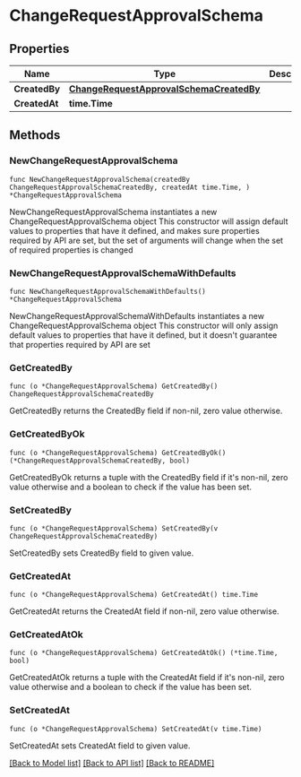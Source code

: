 # ChangeRequestApprovalSchema

## Properties

Name | Type | Description | Notes
------------ | ------------- | ------------- | -------------
**CreatedBy** | [**ChangeRequestApprovalSchemaCreatedBy**](ChangeRequestApprovalSchemaCreatedBy.md) |  | 
**CreatedAt** | **time.Time** |  | 

## Methods

### NewChangeRequestApprovalSchema

`func NewChangeRequestApprovalSchema(createdBy ChangeRequestApprovalSchemaCreatedBy, createdAt time.Time, ) *ChangeRequestApprovalSchema`

NewChangeRequestApprovalSchema instantiates a new ChangeRequestApprovalSchema object
This constructor will assign default values to properties that have it defined,
and makes sure properties required by API are set, but the set of arguments
will change when the set of required properties is changed

### NewChangeRequestApprovalSchemaWithDefaults

`func NewChangeRequestApprovalSchemaWithDefaults() *ChangeRequestApprovalSchema`

NewChangeRequestApprovalSchemaWithDefaults instantiates a new ChangeRequestApprovalSchema object
This constructor will only assign default values to properties that have it defined,
but it doesn't guarantee that properties required by API are set

### GetCreatedBy

`func (o *ChangeRequestApprovalSchema) GetCreatedBy() ChangeRequestApprovalSchemaCreatedBy`

GetCreatedBy returns the CreatedBy field if non-nil, zero value otherwise.

### GetCreatedByOk

`func (o *ChangeRequestApprovalSchema) GetCreatedByOk() (*ChangeRequestApprovalSchemaCreatedBy, bool)`

GetCreatedByOk returns a tuple with the CreatedBy field if it's non-nil, zero value otherwise
and a boolean to check if the value has been set.

### SetCreatedBy

`func (o *ChangeRequestApprovalSchema) SetCreatedBy(v ChangeRequestApprovalSchemaCreatedBy)`

SetCreatedBy sets CreatedBy field to given value.


### GetCreatedAt

`func (o *ChangeRequestApprovalSchema) GetCreatedAt() time.Time`

GetCreatedAt returns the CreatedAt field if non-nil, zero value otherwise.

### GetCreatedAtOk

`func (o *ChangeRequestApprovalSchema) GetCreatedAtOk() (*time.Time, bool)`

GetCreatedAtOk returns a tuple with the CreatedAt field if it's non-nil, zero value otherwise
and a boolean to check if the value has been set.

### SetCreatedAt

`func (o *ChangeRequestApprovalSchema) SetCreatedAt(v time.Time)`

SetCreatedAt sets CreatedAt field to given value.



[[Back to Model list]](../README.md#documentation-for-models) [[Back to API list]](../README.md#documentation-for-api-endpoints) [[Back to README]](../README.md)



